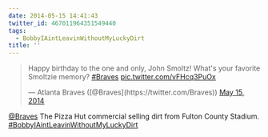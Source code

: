 ```yaml
---
date: 2014-05-15 14:41:43
twitter_id: 467011964351549440
tags:
  - BobbyIAintLeavinWithoutMyLuckyDirt
title: ''
---
```


<blockquote class="twitter-tweet"><p lang="en" dir="ltr">Happy birthday to the one and only, John Smoltz! What&#39;s your favorite Smoltzie memory? <a href="https://twitter.com/hashtag/Braves?src=hash&amp;ref_src=twsrc%5Etfw">#Braves</a> <a href="http://t.co/vFHcq3PuOx">pic.twitter.com/vFHcq3PuOx</a></p>&mdash; Atlanta Braves ([@Braves](https://twitter.com/Braves)) <a href="https://twitter.com/Braves/status/467005256543379457?ref_src=twsrc%5Etfw">May 15, 2014</a></blockquote>
<script async src="https://platform.twitter.com/widgets.js" charset="utf-8"></script>

[@Braves](https://twitter.com/Braves) The Pizza Hut commercial selling dirt from Fulton County Stadium. [#BobbyIAintLeavinWithoutMyLuckyDirt](https://twitter.com/hashtag/BobbyIAintLeavinWithoutMyLuckyDirt)
